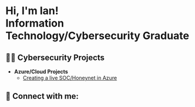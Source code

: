 <h1>Hi, I'm Ian! <br/>Information Technology/Cybersecurity Graduate

<h2>👨‍💻 Cybersecurity Projects</h2>

- <b>Azure/Cloud Projects</b>
  - [Creating a live SOC/Honeynet in Azure](https://github.com/ianderson25/Azure-SOC)


<h2> 🤳 Connect with me:</h2>


